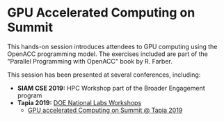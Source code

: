 # GPU Accelerated Computing on Summit

This hands-on session introduces attendees to GPU computing using the OpenACC programming model. The exercises included are part of the "Parallel Programming with OpenACC" book by R. Farber. 

This session has been presented at several conferences, including:
- **SIAM CSE 2019:** HPC Workshop part of the Broader Engagement program
- **Tapia 2019:** [DOE National Labs Workshops](http://tapiaconference.org/schedule/wednesday-september-18-2019/100pm-500pm/doe-national-lab-workshops/)
  - [GPU accelerated Computing on Summit @ Tapia 2019](https://olcf.github.io/gpu-computing-intro/tapia2019)
